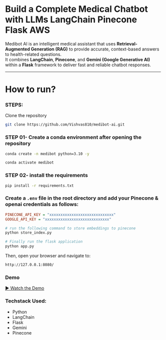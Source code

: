# Build a Complete Medical Chatbot with LLMs LangChain Pinecone Flask AWS

Medibot AI is an intelligent medical assistant that uses **Retrieval-Augmented Generation (RAG)** to provide accurate, context-based answers to health-related questions.  
It combines **LangChain**, **Pinecone**, and **Gemini (Google Generative AI)** within a **Flask** framework to deliver fast and reliable chatbot responses.

---

# How to run?

### STEPS:

Clone the repository

```bash
git clone https://github.com/Vishvas810/medibot-ai.git
```

### STEP 01- Create a conda environment after opening the repository

```bash
conda create -n medibot python=3.10 -y
```

```bash
conda activate medibot
```

### STEP 02- install the requirements

```bash
pip install -r requirements.txt
```

### Create a `.env` file in the root directory and add your Pinecone & openai credentials as follows:

```ini
PINECONE_API_KEY = "xxxxxxxxxxxxxxxxxxxxxxxxxxxxx"
GOOGLE_API_KEY = "xxxxxxxxxxxxxxxxxxxxxxxxxxxxx"
```

```bash
# run the following command to store embeddings to pinecone
python store_index.py
```

```bash
# Finally run the flask application
python app.py
```

Then, open your browser and navigate to:

```bash
http://127.0.0.1:8080/
```

### Demo

[▶️ Watch the Demo](assets/demo.mp4)

### Techstack Used:

- Python
- LangChain
- Flask
- Gemini
- Pinecone
